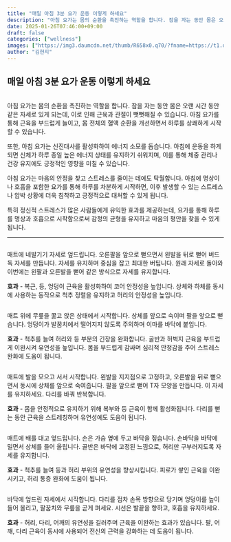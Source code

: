 ```yaml
---
title: "매일 아침 3분 요가 운동 이렇게 하세요"
description: "아침 요가는 몸의 순환을 촉진하는 역할을 합니다. 잠을 자는 동안 몸은 오랜 시간 동안 같은 자세로 있게 되는데, 이로 인해 근육과 관절이 뻣뻣해질 수 있습니다. 아침 요가를 통해 근육을 부드럽게 늘이고, 몸 전체의 혈액 순환을 개선하면서 하루를 상쾌하게 시작할 수 있"
date: 2025-01-26T07:46:00+09:00
draft: false
categories: ["wellness"]
images: ["https://img3.daumcdn.net/thumb/R658x0.q70/?fname=https://t1.daumcdn.net/news/202412/07/tenbody/20241207073004421xtmy.jpg", "https://t1.daumcdn.net/news/202412/07/tenbody/20241207073004680mcwi.gif", "https://t1.daumcdn.net/news/202412/07/tenbody/20241207073004931dohe.gif", "https://t1.daumcdn.net/news/202412/07/tenbody/20241207073005345zswo.gif", "https://t1.daumcdn.net/news/202412/07/tenbody/20241207073005676fmlo.gif"]
author: "김현지"
---
```


<h2 >매일 아침 3분 요가 운동 이렇게 하세요</h2> <figure ><img src="https://img3.daumcdn.net/thumb/R658x0.q70/?fname=https://t1.daumcdn.net/news/202412/07/tenbody/20241207073004421xtmy.jpg" alt=""/></figure> <p>아침 요가는 몸의 순환을 촉진하는 역할을 합니다. 잠을 자는 동안 몸은 오랜 시간 동안 같은 자세로 있게 되는데, 이로 인해 근육과 관절이 뻣뻣해질 수 있습니다. 아침 요가를 통해 근육을 부드럽게 늘이고, 몸 전체의 혈액 순환을 개선하면서 하루를 상쾌하게 시작할 수 있습니다.</p> <p>또한, 아침 요가는 신진대사를 활성화하여 에너지 소모를 돕습니다. 아침에 운동을 하게 되면 신체가 하루 종일 높은 에너지 상태를 유지하기 쉬워지며, 이를 통해 체중 관리나 건강 유지에도 긍정적인 영향을 미칠 수 있습니다.</p> <p>아침 요가는 마음의 안정을 찾고 스트레스를 줄이는 데에도 탁월합니다. 아침에 명상이나 호흡을 포함한 요가를 통해 하루를 차분하게 시작하면, 이후 발생할 수 있는 스트레스나 압박 상황에 더욱 침착하고 긍정적으로 대처할 수 있게 됩니다.</p> <p>특히 정신적 스트레스가 많은 사람들에게 유익한 효과를 제공하는데, 요가를 통해 하루를 명상과 호흡으로 시작함으로써 감정의 균형을 유지하고 마음의 평안을 찾을 수 있게 됩니다.</p> <hr /> <figure ><img src="https://t1.daumcdn.net/news/202412/07/tenbody/20241207073004680mcwi.gif" alt=""/></figure> <p>매트에 네발기기 자세로 엎드립니다. 오른팔을 앞으로 뻗으면서 왼발을 뒤로 뻗어 버드독 자세를 만듭니다. 자세를 유지하며 중심을 잡고 최대한 버팁니다. 원래 자세로 돌아와 이번에는 왼팔과 오른발을 뻗어 같은 방식으로 자세를 유지합니다.</p> <p><strong>효과</strong> - 복근, 등, 엉덩이 근육을 활성화하여 코어 안정성을 높입니다. 상체와 하체를 동시에 사용하는 동작으로 척추 정렬을 유지하고 허리의 안정성을 높입니다.</p> <figure ><img src="https://t1.daumcdn.net/news/202412/07/tenbody/20241207073004931dohe.gif" alt=""/></figure> <p>매트 위에 무릎을 꿇고 앉은 상태에서 시작합니다. 상체를 앞으로 숙이며 팔을 앞으로 뻗습니다. 엉덩이가 발꿈치에서 떨어지지 않도록 주의하며 이마를 바닥에 붙입니다.</p> <p><strong>효과</strong> - 척추를 늘여 허리와 등 부분의 긴장을 완화합니다. 골반과 허벅지 근육을 부드럽게 이완시켜 유연성을 높입니다. 몸을 부드럽게 감싸며 심리적 안정감을 주어 스트레스 완화에 도움이 됩니다.</p> <figure ><img src="https://t1.daumcdn.net/news/202412/07/tenbody/20241207073005345zswo.gif" alt=""/></figure> <p>매트에 발을 모으고 서서 시작합니다. 왼발을 지지점으로 고정하고, 오른발을 뒤로 뻗으면서 동시에 상체를 앞으로 숙여줍니다. 팔을 앞으로 뻗어 T자 모양을 만듭니다. 이 자세를 유지하세요. 다리를 바꿔 반복합니다.</p> <p><strong>효과</strong> - 몸을 안정적으로 유지하기 위해 복부와 등 근육이 함께 활성화됩니다. 다리를 뻗는 동안 근육을 스트레칭하며 유연성에도 도움이 됩니다.</p> <figure ><img src="https://t1.daumcdn.net/news/202412/07/tenbody/20241207073005676fmlo.gif" alt=""/></figure> <p>매트에 배를 대고 엎드립니다. 손은 가슴 옆에 두고 바닥을 짚습니다. 손바닥을 바닥에 밀면서 상체를 들어 올립니다. 골반은 바닥에 고정된 느낌으로, 허리만 구부러지도록 자세를 유지합니다.</p> <p><strong>효과</strong> - 척추를 늘여 등과 허리 부위의 유연성을 향상시킵니다. 피로가 쌓인 근육을 이완시키고, 허리 통증 완화에 도움이 됩니다.</p> <figure ><img src="https://t1.daumcdn.net/news/202412/07/tenbody/20241207073006053dtrh.gif" alt=""/></figure> <p>바닥에 엎드린 자세에서 시작합니다. 다리를 점차 손목 방향으로 당기며 엉덩이를 높이 들어 올리고, 팔꿈치와 무릎을 곧게 펴세요. 시선은 발끝을 향하고, 호흡을 유지하세요.</p> <p><strong>효과</strong> - 허리, 다리, 어깨의 유연성을 길러주며 근육을 이완하는 효과가 있습니다. 팔, 어깨, 다리 근육이 동시에 사용되어 전신의 근력을 강화하는 데 도움이 됩니다.</p>